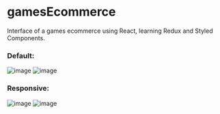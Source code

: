 # gamesEcommerce
Interface of a games ecommerce using React, learning Redux and Styled Components.

### Default:

![image](https://user-images.githubusercontent.com/45150141/176992698-673e5cd3-fa3c-4708-ae2d-697b59d12a1b.png)
![image](https://user-images.githubusercontent.com/45150141/176992710-b2eeabb8-88e2-445d-93bd-4e68814a0c75.png)

### Responsive:

![image](https://user-images.githubusercontent.com/45150141/176992718-49f54423-0779-4940-9aa4-27433c565c21.png)
![image](https://user-images.githubusercontent.com/45150141/176992723-59b926d2-3bf4-4411-9a28-bf03c12fe5c5.png)
